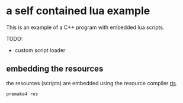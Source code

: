 a self contained lua example
============================

This is an example of a C++ program with embedded lua scripts.

TODO:
- custom script loader

embedding the resources
-----------------------

the resources (scripts) are embedded using the resource compiler [ris](https://github.com/d-led/ris).

```
premake4 res
``` 